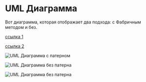 # UML Диаграмма

Вот диаграмма, которая отображает два подхода: с Фабричным методом и без. 

[ссылка 1](https://viewer.diagrams.net/index.html?tags=%7B%7D&lightbox=1&highlight=0000ff&edit=_blank&layers=1&nav=1&title=диаграмма%201%20лаба%201.drawio&dark=auto#R%3Cmxfile%3E%3Cdiagram%20name%3D%22Страница%20—%201%22%20id%3D%22YnWeAwa-Ag4oooA60akE%22%3E7V1tj5u4Fv41I7UfEmHe%2BdjMbLur2%2B5WO723u%2Ftl5AmexBqCueBMkv76tYMdsCEJJCGkElI0iQ%2FmYOznPOf42DB31v1i%2FSmFyfwLCVF0Zxrh%2Bs56uDNN4PuAfXHJJpeYjmHkklmKQ1GrEDziH0gIZbUlDlGmVKSERBQnqnBK4hhNqSKDaUpWarUXEqlXTeAMVQSPUxhVpd9xSOe51De9Qv4rwrO5vDJwg%2FzIAsrK4k6yOQzJqiSyfrmz7lNCaP5rsb5HEe892S%2F5eR%2F3HN01LEUxbXLC918X7m9%2Fx6P1%2F%2F50%2F%2FPp9z9GyeM%2FI6HlDUZLccPfYPb6BcbsvtJP%2F%2F3t6SOcUpJuxC3QjeyXbIUXEYxZafJCYvoojgBWhhGexez3lDUMpUzwhlKKWZd%2BEAcoSZh0OsdR%2BBluyJI3P6Nw%2BipLkzlJ8Q%2BmFkZCJzucUoEO01VqPPIzmdhg0hRlrM5X2SdAE32Ba6XiZ5hRIZiSKIJJhp93t7GA6QzHE0IpWYhKqzmm6DGBU15nxRDPG0IXspHVEZHdyzoArUsiMUKfEFkgynvXEEdHloTLRgo8IVgV8DNdIZuXoGfZQggF5Gc77QUq2A8BjBYgMSsguTMn3BAZVJ5ecoA8pWi2jCAb7g%2FsyD2JpymiiINphyA34kMb4jf2c0a3%2FSW1sLN4VVmHtVKpVnPmHmW5OfEmfGuvLUtgrKDc%2Ff%2BSq5s8M4TNUrKMwxHDCRE3SVMYZ3K0J1sO2h2L%2BLiMQpi%2Bvktnz%2B%2FYyLCuN%2BTX%2B%2FybHzEdJy%2BUf7x%2Fn7dKXL7aX09vsqcfaYrjWelW85tQb6xBD%2Bw0Rzijz2Sda%2F8sCqYLFxzs8XOWHNWrSzXmYJaw7Wyakld0n3fZQ0xyKsFRpIkkm0Tohe7lEnbTU9YNn7d1HuxC8qewDy4i7NyXaEvBcxyGKOY8QCikMDd6buEJwTHd2o8zYR8%2BYMbYuXMe%2BNg4E1CU2YdXTynDOrsXiLc2jxijrBBnlfZkcZCgjzOI9LBuM7oArt0RXVg1dKFhIMLbsc0xIP0qOAkACzaUESpG%2FBsHxMMIVFBhVVFh1SAggs8o%2BkoyTDHh%2BtO8roaMY4OvohvHc5Ri2uGog6Chl%2FA7GnS7ZtD30MwyCSFFTzu2efe%2BJU%2BRBMVPMAxzFSscs7iqtZJsTlZPWYKm%2BAVPn14wisKstRIWI7zmrZiSRRIxjxee1pCtjhBRiKMDrRiY9JpMCgK%2FIZXaZkdW5dSG50Mwfp1g3FVDcdB7IO42J1k2aZ6mOMmdWG2g2IibmE0vsyYKBmo6g5qcxsi8mSDPG4K8c4O81qPee5DnN%2BefbWRUDoq2HPJGmP52FBTiLIngphQcnUZnueg5HWart0RkNxBjBRVQs34JOXkNsdb1Yi1HjbV8s%2FdgS4Z7lbRnKOChEtHAG2fwRtAYLjcTAIHq0skQAbWMgFoPe%2B8REKhbC2m%2BPHGpYIbrmiGap43oJkFna9plwkIGE6ktxFPaLvdfnUFWdPM%2FTD3XfSRVNoRmfVLsDYRmoLqU8DgnScL5b4jNrhabaXkw2%2Bg%2FNqtbbhDJ9C08tgsLCiXm7mzgkHM4ZGePP1OcVs2hD3Fa2%2BXI1uPef6DWMFc%2BBGpDoPazk%2BwtRGrV9YDaPWBDwHadXYRADdnchmwMPLcrgFTTrIMbbuuGvcZAaBl%2BdeWFzX05VMYMcg%2FQu51vVD0j3ws5Ho%2BFh6ud7w2OpZVjaQ0fy%2B7br5jVLOt3kr4OPqV%2Fn%2BI1DfG7cyrShwxO5XSn0gIJt%2BJU6jYYD06lH6fSHj434FT2b1bGchJb8%2BQKuxbeO8cdvE43Xse1teSz3b%2FXGTKK53sduzESbsXr1CUUB6%2FTk9dpDZ8b8DoNtsyiOPzAH1pmpeeIcBqfMJHgeeDmxY%2BYX3g7MKWe2z6eiEJxgHVfuvmLF8aeI8t%2Flw8%2BrJXSRpbWmPLzRsbYAI4QbE8cW6JUnMkL5RO%2FMhJgncWd3Fa21wFkZJlO0aHOEkPD3NwMNUECCpXnuKs4KA08kAOfoghS%2FIaUttUNvFD3ldtByTnZ3p6VUakjv09xWoGfqiZ9clXRlHdERRNDC9yUqglLPdBk21EuBCxPQ3aussD5rg%2FPgH7dxuGrQN9WsD8OPP8Y%2FnmpMY6Pw9PtEZ46qHz%2FZHgGGjx1TZeDZ32Tu4Vng9x0CZ788UMVnex2JiHM5lsMgoPgFPQKFGZ1DjNrAWhByQWgPde8KKAvR8x9At80VBQ54ETgW76qCDjNcH8pZFp1%2BfNukcn8vBso6Az89p6%2FhFkQgFYBSE94DXrEK7BUmFmBdxpegbaN3vM64mnTrL%2FQ3oYZB%2Bt3w%2BtWgy3aF7ce3ypzOxgb5k3GzaDPuFmDO%2FCd0%2BCus7OlTf4vhXYt%2BnFEBrpb8Jr9BiVNQ5LAs8r0zueNlnNljm8ajfu9xiQqVoMTMW9pEbLZ0UzR0ua2crlvb7s8vV3XMJIG75q5lJFIyKvRzPgY1vfC%2BjhFGz3C1XaV0fRPjqD1%2FH3QEVz1BwjBEbhq9QORo%2BgWrnULT%2FvhGmK4IHH4bY7jSvqjwLBpN8yGOGagZUN8cApRF7GO09hhnE7uctfKUXPpM6ABWiTinmgtupcw9Scoup5v1r9whm%2B5Gd4JeXcrO2%2FAbr7Y3xM41r7lsOGlkMNLIYdHBLpd%2FrR%2BwhcGWcMbg87eNdF%2B3Ht%2FDstq8c6g4cWQw4shfwo2vYEHrux2mY9LTyWVieSxSWQxX1R2lICxYV01N241nElKQPQ0lQzUYN%2FwrBMnk3zlTclxNFy1v9Rs0u4x3dEyS7dLgVd3PXnmFTHqNoVoj8vrlUXxU3c96VmTYl574eSgrU%2BgjcPJQVtP1ss8TKfZQbvBvuJLm8uOmgPfV2BvWkdgvzO0sWEou6yYwLaOmdu%2BvOL1Lcnsz5A0lOngb2pGtnE4%2BXgpI9KX8O1WrRoB7woLQjKrf52dhtJ6ypbTzGpqtnJZp2XjT7eQoKGF9Lhqqm0U8I22%2B2J26Y8L24T2mspj1%2B0W8%2B22uVwI85L2dx7DCPzm2DdV7HvgBjyG3BJzywahvYrLP9VnCPLe4dTT5qkX8hmah7Ptw3FXxSEG51gPKxb%2FXS2vXvyTOuuXfwE%3D%3C%2Fdiagram%3E%3C%2Fmxfile%3E#%7B%22pageId%22%3A%22YnWeAwa-Ag4oooA60akE%22%7D)

[ ссылка 2](https://viewer.diagrams.net/?tags=%7B%7D&lightbox=1&highlight=0000ff&edit=_blank&layers=1&nav=1&dark=auto#R%3Cmxfile%3E%3Cdiagram%20name%3D%22%D0%A1%D1%82%D1%80%D0%B0%D0%BD%D0%B8%D1%86%D0%B0%20%E2%80%94%201%22%20id%3D%22npenXmRNoNt8AhTm7Z2-%22%3E7Vtbb%2BI4FP41SNMHqjghXB6Hdm5SZ9XddjU7T8gkBrw1ccYxBebX73HskDgBGii3lahQiU%2FsE9vnO5%2B%2FOKHh3U0XXwSOJ995SFjDdcJFw7tvuPDXceBLWZbagrotX1vGgobGlhue6G9ijKbheEZDklgVJedM0tg2BjyKSCAtGxaCz%2B1qI87sq8Z4TCqGpwCzqvUHDeVEW7tuJ7d%2FJXQ8ya6M2j19ZoqzymYkyQSHfF4weZ8a3p3gXOqj6eKOMDV72bzodp83nF11TJBI1mnw5%2FTHv1%2FbTa%2F568fPP75Fc%2FJ1PGoaL6%2BYzcyAn3Hy8h1HMC7x5e9vg884kFwszRDkMpuXZE6nDEdQ6o94JJ%2FMGQRlzOg4guMAOkYEGF6JkBSm9KM5IXkM1mBCWfiAl3ymup9IHLxkpf6EC%2Fob3GJmfMJpIQ063LZV40m1BLMDVkESqPOYzQkqmb7jhVXxASfSGALOGI4TOlwNY4rFmEZ9LiWfmkrzCZXkKcaBqjMHxKuOyGnWSTOXMFqy2BgktAo9JA3hUyLV7DqmQdPL4LLMDFkKzXP4uW1jmxSg57WMERvIj1fec1TAgQHGDiBxKyBpuH2ViACVwUgDZCDIeMYwhPsjnLnjUSCIJApMKwS1mQptSF%2FhcCzT%2Bcq8QCtVNasDvbSqrWm5wZlOJ9WF5929JTGOLJS3f82Uu%2F4QEDYWfBaFTcAJN4OUAkdJFtp%2BykGrc0zFpRli8fJBjIcfIDIw9U72daO%2F1RnX93WheHBzo3tlLl%2Bdr8FrNtNPUtBoXBiqHoQ9sBozsPLMaCKHfKG9P5iC28ZTBfZomMRv%2Bi1bS8wByZFOthT8hdzpKbuPuKYSyljJlLEJIyO5kUtg0AFMw0Na576VW%2F4y%2BaFMHNqOWErBExqGJFI8wCWWWCe9yvCY00im%2BeP34aMC5tz6Df9excbvo7wMH1VdSMA6jAXTNMEJMMqcKFY5CFls5uwqgywzbqhHF6jdOhJdeGvoooQBRtPYagxk6yraCwBTCCUjecSfFSDum6iCCq%2BKCm8NAhgeEvbIEyopV%2F6FrltCxlvBt9FNowkRVB4x6qhXc5XoHinorTVB30AzszjEkgxWbPPhZkee4jGJBjgMtYs5jUBX7ewkmfD5IIlJQEc0GIwoYWGysxPQCC%2B6FwGfxgxWvHC%2FjqQ%2BQiIxZVt6cWXSUzIp6nVrUmnLPVJW%2BWvl%2BVWMn0aMt20pjs4uxNv1SRZumgNBY72IrRWKtbgJcnqW1HFwpabDUpN%2F4SKvcxV5RxB526N%2BdpHXrc8%2FqTIqiqKUQ145%2BN%2BNgkKaxAwvC%2BJoPzrTpqG43q1eEpFdgMbqVUAN8xIq8rpqrdNpLd%2FWWl337GIrk3uVbc%2FQwMMmoitvHJY3ehcugFD10clVAb1fAW0P%2B9kVEFr3LKT%2B44lDiRnla0yk3jaSy5i829NqJywEmGTeQhrI3fb%2Bq3eQFd%2FqH7hXvt%2FYKrtKs3NS7AVIM1R9lPA04XGs%2BO%2BqzU6mzUr7YC3n%2FNps3eMGs5mewiN9sGBRol7OrhxyYA7RKXrJOq26h37VaQd4HLk97ucXajX3yq9C7SrU%2Fu8kewFKrVXjbphE4Uf1RiaUhowredQHk9FPqK2Ln6m6cBqZwtSl716R0JwgCyr%2FKRz%2FLBzfL4qFZVaIYJBpk1sHFgRjSNvdel2UGfLGaclq%2FQiUCXOltGNq1MMjYeX10ZKqgingMxGQt3S4ev1KQIJvqdddj4JC1FEWdUEYlvTV7tu6qBt3jyoLcsXnlXbjnI7tQQ%2FJNMqhk%2FtZllCYNdRjrDQEXOBloZpJymr%2FStuDb103h7S%2BQg7w1fy9A%2FPr9gKOjvlbx2kVcX%2FrQPbXxr5rY7%2BDvH2wr%2FwfMR8ydX9BCVG6Bep6JVy%2FmRDGT6dl%2BXE7JUJ%2Bb35kL96X7thaG9JlfXXP6Z0ge2q8JljIHvXOl508CsohTiZpiqCtubPKABv9TtffF%2F06n3o9OxV7PtqeisfNm7pp0z5Z2jRLedN098wbVF6QjpI25e76p1hF1m1lHCkPVsDt%2BDZuV%2BWLxq1eF04D3NLzyGav5KI24dt%2BDq2Hsu4it4zc7gmgW2Nr5eDQRX6ngF1067i7Y3fTgvDWcnAOzDuNk2He7dkgQmhPtoZe%2Bzbs%2FePonKbb6VkX6nmnoOx1e0ubcR9SPOVR%2BDyhUUXv58ngtmpJGGQjtuO23ydhELJWAsdpn3Ml8GtmhXuypOjtmQLlW%2BiK8jlQBvTKl3HflQBQzH%2BRqqvnP%2Bz1Pv0H%3C%2Fdiagram%3E%3C%2Fmxfile%3E)

![UML Диаграмма с патерном](https://www.plantuml.com/plantuml/svg/pLFHQfCn5Bx_d-BSRSxL1oXZ31H5S5VJwv_u9wkXwP-Gf9QYWXkAmYvsxuNFK663ijNv2YTlvCdVPQ6nlH0KrjAKVEVBTxwSd7FWFBD-F5BL5k0tlCPPEA7l6U05NeTpm5zuWnVXSrnn1k44mYUSuO_m4UVX2_uCPxW0NE1bE8qK-Yrs8ojoIEUKU3Eyec37n3dWLKf20GAggb7CENZ9t13ULK2VXy25QwmqNkgs3qVUodPm6o6xVkmASCJii6xqo2ZX1Tz-q8UtMlAa9PrHR5fpuPbKZgAhXmV2ryw8HXxBfkRCiyWuP2Ob_2CSbuwHydn8TtWY65Uo5SLTbc1A-nUsFEdKVch4_pHzz4ORGyehfjqjM2lfV1zUqBgtDB1_V_opryvRrdZ87VIKjjfEx-xHMC6yw8nitxb9NdPXPsSuONRWI3IUpaLvh5iwwiM_r8oxGzQoWR3FNZslIzcnuKcsgthHnjg8jcQSBmaJsN8zAIZqQ9DSjcCf57S59GaKC1TnSef87Yt2Y_agiqP6ReNyH5k0t-FmuqtuYfVqFm_dLTTfU-zxlPM1oN0lzsJ2Kx4elEvjgWsrrRtrz3KOFDfVJRk1aorlvdIn0z7oyKZz1W00)

![UML Диаграмма без патерна](https://www.plantuml.com/plantuml/svg/pPJ1xX8n4CRl-nIz_I6A3q08uM0q9d92pqspBTXGTfjjaH0r4QBHX0Dt3px3ca120F4Lfc_aT9SAr1ZrO2A4aipyElDD--tsZ6M5dKvKSaVW4noWT0lyhWXiuE3M1Bx12JRklL-X96v1t3ieuOjx2plt0Rww5Hm9767hbXx1t_6-fpo3TPR8bR37P4N2Zi0-DC441f8aLSmOyeoPCNcL4FpS8roOj93QoZnhau4jP3OwPr2kdPeeE675cARvH2jX1Myqs-HbBdce9OrMR4wvi4mgqsX6cqV2KgD5AeSofPnPvea-qw7XJsc_L4JeyoRCy50mhcGcebdgO6Zx5x8irg5shiM_53ruaMkDbMz4ctEGAcbicpp5jLCBwFut-g-TqsSP6udYyVCdz15BRLxCVumorRXNr5hyD94zSYqooZYlWPdCU3wB43oCsKNEK0h5JOI40h7tX7Tad0cMzV78jt5NJrmVSHZzZi1d_r31oNs4BVxlt3gfRh3pkjMwCU8btBgvw-GNv_QW-wTOwF8Rh4htHCRnBVCT)

![UML Диаграмма без патерна](https://viewer.diagrams.net/index.html?tags=%7B%7D&lightbox=1&highlight=0000ff&edit=_blank&layers=1&nav=1&title=диаграмма%201%20лаба%201.drawio&dark=auto#R%3Cmxfile%3E%3Cdiagram%20name%3D%22Страница%20—%201%22%20id%3D%22YnWeAwa-Ag4oooA60akE%22%3E7V1tj5u4Fv41I7UfEmHe%2BdjMbLur2%2B5WO723u%2Ftl5AmexBqCueBMkv76tYMdsCEJJCGkElI0iQ%2FmYOznPOf42DB31v1i%2FSmFyfwLCVF0Zxrh%2Bs56uDNN4PuAfXHJJpeYjmHkklmKQ1GrEDziH0gIZbUlDlGmVKSERBQnqnBK4hhNqSKDaUpWarUXEqlXTeAMVQSPUxhVpd9xSOe51De9Qv4rwrO5vDJwg%2FzIAsrK4k6yOQzJqiSyfrmz7lNCaP5rsb5HEe892S%2F5eR%2F3HN01LEUxbXLC918X7m9%2Fx6P1%2F%2F50%2F%2FPp9z9GyeM%2FI6HlDUZLccPfYPb6BcbsvtJP%2F%2F3t6SOcUpJuxC3QjeyXbIUXEYxZafJCYvoojgBWhhGexez3lDUMpUzwhlKKWZd%2BEAcoSZh0OsdR%2BBluyJI3P6Nw%2BipLkzlJ8Q%2BmFkZCJzucUoEO01VqPPIzmdhg0hRlrM5X2SdAE32Ba6XiZ5hRIZiSKIJJhp93t7GA6QzHE0IpWYhKqzmm6DGBU15nxRDPG0IXspHVEZHdyzoArUsiMUKfEFkgynvXEEdHloTLRgo8IVgV8DNdIZuXoGfZQggF5Gc77QUq2A8BjBYgMSsguTMn3BAZVJ5ecoA8pWi2jCAb7g%2FsyD2JpymiiINphyA34kMb4jf2c0a3%2FSW1sLN4VVmHtVKpVnPmHmW5OfEmfGuvLUtgrKDc%2Ff%2BSq5s8M4TNUrKMwxHDCRE3SVMYZ3K0J1sO2h2L%2BLiMQpi%2Bvktnz%2B%2FYyLCuN%2BTX%2B%2FybHzEdJy%2BUf7x%2Fn7dKXL7aX09vsqcfaYrjWelW85tQb6xBD%2Bw0Rzijz2Sda%2F8sCqYLFxzs8XOWHNWrSzXmYJaw7Wyakld0n3fZQ0xyKsFRpIkkm0Tohe7lEnbTU9YNn7d1HuxC8qewDy4i7NyXaEvBcxyGKOY8QCikMDd6buEJwTHd2o8zYR8%2BYMbYuXMe%2BNg4E1CU2YdXTynDOrsXiLc2jxijrBBnlfZkcZCgjzOI9LBuM7oArt0RXVg1dKFhIMLbsc0xIP0qOAkACzaUESpG%2FBsHxMMIVFBhVVFh1SAggs8o%2BkoyTDHh%2BtO8roaMY4OvohvHc5Ri2uGog6Chl%2FA7GnS7ZtD30MwyCSFFTzu2efe%2BJU%2BRBMVPMAxzFSscs7iqtZJsTlZPWYKm%2BAVPn14wisKstRIWI7zmrZiSRRIxjxee1pCtjhBRiKMDrRiY9JpMCgK%2FIZXaZkdW5dSG50Mwfp1g3FVDcdB7IO42J1k2aZ6mOMmdWG2g2IibmE0vsyYKBmo6g5qcxsi8mSDPG4K8c4O81qPee5DnN%2BefbWRUDoq2HPJGmP52FBTiLIngphQcnUZnueg5HWart0RkNxBjBRVQs34JOXkNsdb1Yi1HjbV8s%2FdgS4Z7lbRnKOChEtHAG2fwRtAYLjcTAIHq0skQAbWMgFoPe%2B8REKhbC2m%2BPHGpYIbrmiGap43oJkFna9plwkIGE6ktxFPaLvdfnUFWdPM%2FTD3XfSRVNoRmfVLsDYRmoLqU8DgnScL5b4jNrhabaXkw2%2Bg%2FNqtbbhDJ9C08tgsLCiXm7mzgkHM4ZGePP1OcVs2hD3Fa2%2BXI1uPef6DWMFc%2BBGpDoPazk%2BwtRGrV9YDaPWBDwHadXYRADdnchmwMPLcrgFTTrIMbbuuGvcZAaBl%2BdeWFzX05VMYMcg%2FQu51vVD0j3ws5Ho%2BFh6ud7w2OpZVjaQ0fy%2B7br5jVLOt3kr4OPqV%2Fn%2BI1DfG7cyrShwxO5XSn0gIJt%2BJU6jYYD06lH6fSHj434FT2b1bGchJb8%2BQKuxbeO8cdvE43Xse1teSz3b%2FXGTKK53sduzESbsXr1CUUB6%2FTk9dpDZ8b8DoNtsyiOPzAH1pmpeeIcBqfMJHgeeDmxY%2BYX3g7MKWe2z6eiEJxgHVfuvmLF8aeI8t%2Flw8%2BrJXSRpbWmPLzRsbYAI4QbE8cW6JUnMkL5RO%2FMhJgncWd3Fa21wFkZJlO0aHOEkPD3NwMNUECCpXnuKs4KA08kAOfoghS%2FIaUttUNvFD3ldtByTnZ3p6VUakjv09xWoGfqiZ9clXRlHdERRNDC9yUqglLPdBk21EuBCxPQ3aussD5rg%2FPgH7dxuGrQN9WsD8OPP8Y%2FnmpMY6Pw9PtEZ46qHz%2FZHgGGjx1TZeDZ32Tu4Vng9x0CZ788UMVnex2JiHM5lsMgoPgFPQKFGZ1DjNrAWhByQWgPde8KKAvR8x9At80VBQ54ETgW76qCDjNcH8pZFp1%2BfNukcn8vBso6Az89p6%2FhFkQgFYBSE94DXrEK7BUmFmBdxpegbaN3vM64mnTrL%2FQ3oYZB%2Bt3w%2BtWgy3aF7ce3ypzOxgb5k3GzaDPuFmDO%2FCd0%2BCus7OlTf4vhXYt%2BnFEBrpb8Jr9BiVNQ5LAs8r0zueNlnNljm8ajfu9xiQqVoMTMW9pEbLZ0UzR0ua2crlvb7s8vV3XMJIG75q5lJFIyKvRzPgY1vfC%2BjhFGz3C1XaV0fRPjqD1%2FH3QEVz1BwjBEbhq9QORo%2BgWrnULT%2FvhGmK4IHH4bY7jSvqjwLBpN8yGOGagZUN8cApRF7GO09hhnE7uctfKUXPpM6ABWiTinmgtupcw9Scoup5v1r9whm%2B5Gd4JeXcrO2%2FAbr7Y3xM41r7lsOGlkMNLIYdHBLpd%2FrR%2BwhcGWcMbg87eNdF%2B3Ht%2FDstq8c6g4cWQw4shfwo2vYEHrux2mY9LTyWVieSxSWQxX1R2lICxYV01N241nElKQPQ0lQzUYN%2FwrBMnk3zlTclxNFy1v9Rs0u4x3dEyS7dLgVd3PXnmFTHqNoVoj8vrlUXxU3c96VmTYl574eSgrU%2BgjcPJQVtP1ss8TKfZQbvBvuJLm8uOmgPfV2BvWkdgvzO0sWEou6yYwLaOmdu%2BvOL1Lcnsz5A0lOngb2pGtnE4%2BXgpI9KX8O1WrRoB7woLQjKrf52dhtJ6ypbTzGpqtnJZp2XjT7eQoKGF9Lhqqm0U8I22%2B2J26Y8L24T2mspj1%2B0W8%2B22uVwI85L2dx7DCPzm2DdV7HvgBjyG3BJzywahvYrLP9VnCPLe4dTT5qkX8hmah7Ptw3FXxSEG51gPKxb%2FXS2vXvyTOuuXfwE%3D%3C%2Fdiagram%3E%3C%2Fmxfile%3E#%7B%22pageId%22%3A%22YnWeAwa-Ag4oooA60akE%22%7D)

